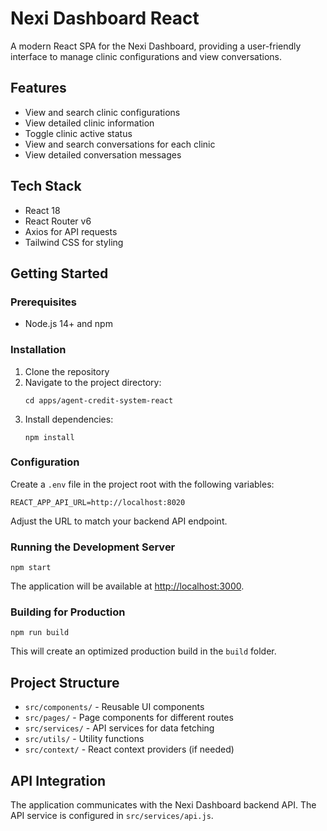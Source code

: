 # Nexi Dashboard React

A modern React SPA for the Nexi Dashboard, providing a user-friendly interface to manage clinic configurations and view conversations.

## Features

- View and search clinic configurations
- View detailed clinic information
- Toggle clinic active status
- View and search conversations for each clinic
- View detailed conversation messages

## Tech Stack

- React 18
- React Router v6
- Axios for API requests
- Tailwind CSS for styling

## Getting Started

### Prerequisites

- Node.js 14+ and npm

### Installation

1. Clone the repository
2. Navigate to the project directory:
   ```
   cd apps/agent-credit-system-react
   ```
3. Install dependencies:
   ```
   npm install
   ```

### Configuration

Create a `.env` file in the project root with the following variables:

```
REACT_APP_API_URL=http://localhost:8020
```

Adjust the URL to match your backend API endpoint.

### Running the Development Server

```
npm start
```

The application will be available at [http://localhost:3000](http://localhost:3000).

### Building for Production

```
npm run build
```

This will create an optimized production build in the `build` folder.

## Project Structure

- `src/components/` - Reusable UI components
- `src/pages/` - Page components for different routes
- `src/services/` - API services for data fetching
- `src/utils/` - Utility functions
- `src/context/` - React context providers (if needed)

## API Integration

The application communicates with the Nexi Dashboard backend API. The API service is configured in `src/services/api.js`.
